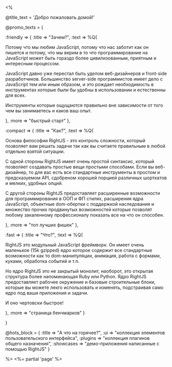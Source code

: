 <%

@title_text = 'Добро пожаловать домой!'

@promo_texts = {

  :friendly => {
    :title    => "Зачем?",
    :text     => %Q{
      <p>
        Потому что мы любим JavaScript, потому что нас заботит как он пишется и
        потому, что мы верим в то что программирование на JavaScript может быть гораздо
        более цивилизованным, приятным и интересным процессом.
      </p>
      <p>
        JavaScript давно уже перестал быть уделом веб-дизайнеров и front-side разработчиков.
        Большинство server-side программистов имеет дело с JavaScript тем или иным образом,
        и это рождает необходимость в инструментах которые были бы удобны в использовании
        и естественны для всех.
      </p>
      <p>
        Инструменты которые ощущаются правильно вне зависимости от того чем вы занимаетесь
        и каков ваш опыт.
      </p>
    },
    :more     => "быстрый старт"
  },

  :compact => {
    :title    => "Как?",
    :text     => %Q{
      <p>
        Основа философии RightJS - это контроль сложности, который позволяет вам
        решать задачи так как вы считаете правильным в любой отдельно взятой ситуации.
      </p>
      <p>
        С одной стороны RightJS имеет очень простой синтаксис, который позволяет создавать
        простые вещи простыми способами. Если вы веб-дизайнер, то для вас есть все
        стандартные инструменты в простом и предсказуемом API, сдобреном хорошей порцией
        различных шорткатов и мелких, удобных опций.
      </p>
      <p>
        С другой стороны RightJS предоставляет расширенные возможности для программирования
        в OOП и ФП стилях, расширения ядра JavaScript, объектные dom-обертки с поддержкой
        наследования и множество прочих продвинутых возможностей которые позволят любому
        закаленному профессионалу показать все на что он способен.
      </p>
    },
    :more     => "топ лучших фишек"
  },

  :fast => {
    :title    => "Что?",
    :text     => %Q{
      <p>
        RightJS это модульный JavaScript фреймворк. Он имеет очень маленькое (15k gzipped)
        ядро которое содержит все стандартные возможности как то dom-манипуляции, анимация,
        работа с формами, куками, обработка событий и т.п.
      </p>
      <p>
        Но ядро RightJS это не закрытый монолит, наоборот, это открытая структура более
        напоминающая Ruby или Python. Ядро RightJS предоставляет рабочее окружение и базовые
        строительные блоки, которые вы можете лекго использовать и изменять, подстраивая
        само ядро под ваши приложения и задачи.
      </p>
      <p>
        И оно чертовски быстрое!
      </p>
    },
    :more     => "страница бенчмарков"
  }

}

@hots_block = {
  :title     => "А что на горячее?",
  :ui        => "коллекция элементов пользовательского интерфейса",
  :plugins   => "коллекция плагинов общего назначения",
  :showcases => "демо-приложения написанные с помощью RightJS"
}


%>
<%= partial 'page' %>
